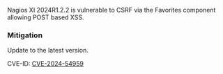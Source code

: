 Nagios XI 2024R1.2.2 is vulnerable to CSRF via the Favorites component allowing POST based XSS.

### Mitigation
Update to the latest version.

CVE-ID: [CVE-2024-54959](https://cve.mitre.org/cgi-bin/cvename.cgi?name=CVE-2024-54959)
